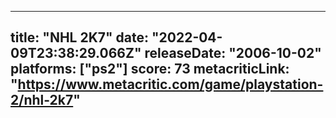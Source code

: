 
---
title: "NHL 2K7"
date: "2022-04-09T23:38:29.066Z"
releaseDate: "2006-10-02"
platforms: ["ps2"]
score: 73
metacriticLink: "https://www.metacritic.com/game/playstation-2/nhl-2k7"
---
